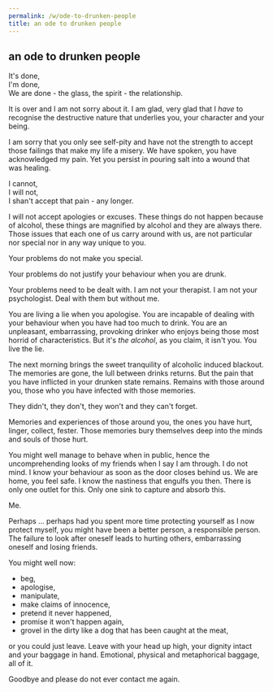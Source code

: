 ```yaml
---
permalink: /w/ode-to-drunken-people
title: an ode to drunken people
---
```


## an ode to drunken people

It's done,  
I'm done,     
We are done - the glass, the spirit - the relationship.

It is over and I am not sorry about it. I am glad, very glad that I *have* to recognise the destructive nature that underlies you, your character and your being.

I am sorry that you only see self-pity and have not the strength to accept those failings that make my life a misery. We have spoken, you have acknowledged my pain. Yet you persist in pouring salt into a wound that was healing. 

I cannot,  
I will not,  
I shan't accept that pain - any longer.

I will not accept apologies or excuses. These things do not happen because of alcohol, these things are magnified by alcohol and they are always there. Those issues that each one of us carry around with us, are not particular nor special nor in any way unique to you. 

Your problems do not make you special.

Your problems do not justify your behaviour when you are drunk.

Your problems need to be dealt with. I am not your therapist. I am not your psychologist. Deal with them but without me.

You are living a lie when you apologise. You are incapable of dealing with your behaviour when you have had too much to drink. You are an unpleasant, embarrassing, provoking drinker who enjoys being those most horrid of characteristics. But it's *the alcohol*, as you claim, it isn't you. You live the lie.

The next morning brings the sweet tranquility of alcoholic induced blackout. The memories are gone, the lull between drinks returns. But the pain that you have inflicted in your drunken state remains. Remains with those around you, those who you have infected with those memories. 

They didn't, they don't, they won't and they can't forget.

Memories and experiences of those around you, the ones you have hurt, linger, collect, fester. Those memories bury themselves deep into the minds and souls of those hurt.

You might well manage to behave when in public, hence the uncomprehending looks of my friends when I say I am through. I do not mind. I know your behaviour as soon as the door closes behind us. We are home, you feel safe. I know the nastiness that engulfs you then. There is only one outlet for this. Only one sink to capture and absorb this.

Me.

Perhaps ... perhaps had you spent more time protecting yourself as I now protect myself, you might have been a better person, a responsible person. The failure to look after oneself leads to hurting others, embarrassing oneself and losing friends.

You might well now:

- beg, 
- apologise,
- manipulate,
- make claims of innocence,
- pretend it never happened,
- promise it won't happen again,
- grovel in the dirty like a dog that has been caught at the meat,

or you could just leave. Leave with your head up high, your dignity intact and your baggage in hand. Emotional, physical and metaphorical baggage, all of it.

Goodbye and please do not ever contact me again.

